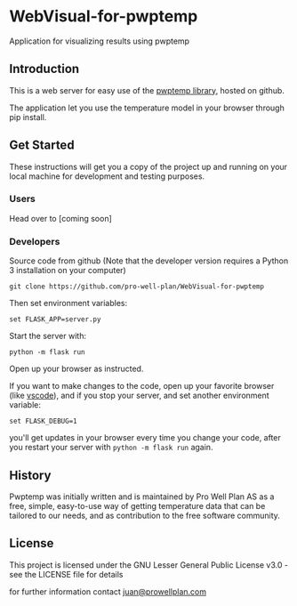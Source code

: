 # WebVisual-for-pwptemp
Application for visualizing results using pwptemp

## Introduction
This is a web server for easy use of the [pwptemp library](https://github.com/pro-well-plan/pwptemp), hosted on github.

The application let you use the temperature model in your browser through pip install.

## Get Started
These instructions will get you a copy of the project up and running on your local machine for development and testing purposes.

### Users
Head over to [coming soon]
### Developers
Source code from github (Note that the developer version requires a Python 3 installation on your computer)

``` git clone https://github.com/pro-well-plan/WebVisual-for-pwptemp ```

Then set environment variables:

`set FLASK_APP=server.py` 

Start the server with:

`python -m flask run`

Open up your browser as instructed.

If you want to make changes to the code, open up your favorite browser (like [vscode](https://code.visualstudio.com/download)), and if you stop your server, and set another environment variable:

`set FLASK_DEBUG=1`

you'll get updates in your browser every time you change your code, after you restart your server with `python -m flask run` again.

## History
Pwptemp was initially written and is maintained by Pro Well Plan AS as a free, simple, easy-to-use way of getting temperature data that can be tailored to our needs, and as contribution to the free software community.

## License
This project is licensed under the GNU Lesser General Public License v3.0 - see the LICENSE file for details

for further information contact juan@prowellplan.com
